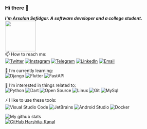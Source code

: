 ### Hi there 👋

*__I'm Arsalan Sefidgar. A software developer and a college student.__*<br>
<img src="https://github.com/prafulla-codes/sorting-hat/blob/master/pics/hufflepuff_badge.gif" width="100px"><br>
📫 How to reach me:<br>
[![Twitter](https://img.shields.io/badge/-Twitter-f1c40f?style=flat-square&logo=Twitter&logoColor=fff)](https://twitter.com/arsalanse)
[![Instagram](https://img.shields.io/badge/-Instagram-f1c40f?style=flat-square&logo=Instagram&logoColor=fff)](https://Instagram.com/arsalanse)
[![Telegram](https://img.shields.io/badge/-Telegram-f1c40f?style=flat-square&logo=Telegram&logoColor=fff)](https://t.me/arsalanse1)
[![LinkedIn](https://img.shields.io/badge/-LinkedIn-f1c40f?style=flat-square&logo=LinkedIn&logoColor=fff)](https://www.linkedin.com/in/arsalanse/)
[![Email](https://img.shields.io/badge/-Gmail-f1c40f?style=flat-square&logo=Gmail&logoColor=fff)](mailto:arsalan.sefidgar@gmail.com)

🌱 I’m currently learning:<br>
![Django](https://img.shields.io/badge/-Django-34495e?style=flat-square&logo=Django&logoColor=fff)
![Flutter](https://img.shields.io/badge/-Flutter-34495e?style=flat-square&logo=Flutter&logoColor=fff)
![FastAPI](https://img.shields.io/badge/-FastAPI-34495e?style=flat-square&logo=FastAPI&logoColor=fff)

🎉 I’m interested in things related to:<br>
![Python](https://img.shields.io/badge/-Python-34495e?style=flat-square&logo=Python&logoColor=fff)
![Dart](https://img.shields.io/badge/-Dart-34495e?style=flat-square&logo=Dart&logoColor=fff)
![Open Source](https://img.shields.io/badge/-Open%20Source-34495e?style=flat-square&logo=Open%20Source%20Initiative&logoColor=fff)
![Linux](https://img.shields.io/badge/-Linux-34495e?style=flat-square&logo=Linux&logoColor=fff)
![Git](https://img.shields.io/badge/-Git-34495e?style=flat-square&logo=Git&logoColor=fff)
![MySql](https://img.shields.io/badge/-MySql-34495e?style=flat-square&logo=MySql&logoColor=fff)

⚡ I like to use these  tools:<br>
![Visual Studio Code](https://img.shields.io/badge/-Visual%20Studio%20Code-34495e?style=flat-square&logo=Visual%20Studio%20Code&logoColor=fff)
![JetBrains](https://img.shields.io/badge/-JetBrains-34495e?style=flat-square&logo=JetBrains&logoColor=fff)
![Android Studio](https://img.shields.io/badge/-Android%20Studio-34495e?style=flat-square&logo=Android%20Studio&logoColor=fff)
![Docker](https://img.shields.io/badge/-Docker-34495e?style=flat-square&logo=Docker&logoColor=fff)

![My github stats](https://github-readme-stats.vercel.app/api?username=arsalanses&count_private=true&hide=stars,issues&show_icons=true)<br>
[![GitHub Harshita-Kanal](https://img.shields.io/github/followers/arsalanses?label=follow&style=social)](https://github.com/arsalanses)
